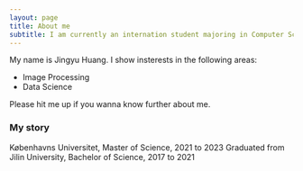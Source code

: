 ```yaml
---
layout: page
title: About me
subtitle: I am currently an internation student majoring in Computer Science at Denmark.
---
```


My name is Jingyu Huang. I show insterests in the following areas:

- Image Processing
- Data Science

Please hit me up if you wanna know further about me.

### My story

Københavns Universitet, Master of Science, 2021 to 2023
Graduated from Jilin University, Bachelor of Science, 2017 to 2021
